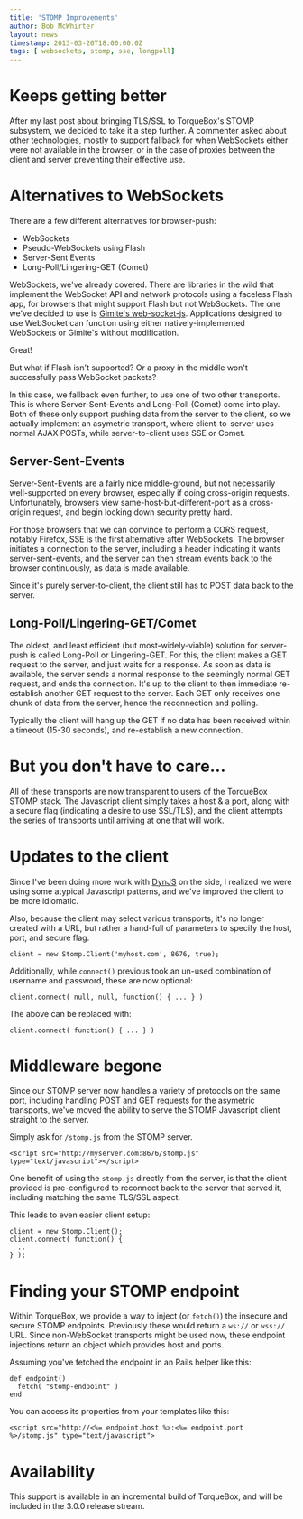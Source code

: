 ```yaml
---
title: 'STOMP Improvements'
author: Bob McWhirter
layout: news
timestamp: 2013-03-20T18:00:00.0Z
tags: [ websockets, stomp, sse, longpoll]
---
```


# Keeps getting better

After my last post about bringing TLS/SSL to TorqueBox's STOMP
subsystem, we decided to take it a step further.  A commenter 
asked about other technologies, mostly to support fallback for
when WebSockets either were not available in the browser, or
in the case of proxies between the client and server preventing
their effective use.

# Alternatives to WebSockets

There are a few different alternatives for browser-push:

* WebSockets
* Pseudo-WebSockets using Flash
* Server-Sent Events
* Long-Poll/Lingering-GET (Comet)

WebSockets, we've already covered.  There are libraries in 
the wild that implement the WebSocket API and network protocols
using a faceless Flash app, for browsers that might support Flash
but not WebSockets.  The one we've decided to use is 
[Gimite's web-socket-js](https://github.com/gimite/web-socket-js).
Applications designed to use WebSocket can function using either
natively-implemented WebSockets or Gimite's without modification.

Great!

But what if Flash isn't supported?  Or a proxy in the middle won't
successfully pass WebSocket packets?  

In this case, we fallback even further, to use one of two other
transports.  This is where Server-Sent-Events and Long-Poll (Comet) come
into play.  Both of these only support pushing data from the
server to the client, so we actually implement an asymetric transport,
where client-to-server uses normal AJAX POSTs, while server-to-client
uses SSE or Comet.

## Server-Sent-Events

Server-Sent-Events are a fairly nice middle-ground, but not necessarily
well-supported on every browser, especially if doing cross-origin 
requests.  Unfortunately, browsers view same-host-but-different-port
as a cross-origin request, and begin locking down security pretty hard.

For those browsers that we can convince to perform a CORS request,
notably Firefox, SSE is the first alternative after WebSockets.  The browser
initiates a connection to the server, including a header indicating it
wants server-sent-events, and the server can then stream events back to
the browser continuously, as data is made available.

Since it's purely server-to-client, the client still has to POST data
back to the server.

## Long-Poll/Lingering-GET/Comet

The oldest, and least efficient (but most-widely-viable) solution for server-push
is called Long-Poll or Lingering-GET.  For this, the client makes a GET request
to the server, and just waits for a response.  As soon as data is available,
the server sends a normal response to the seemingly normal GET request, and
ends the connection.  It's up to the client to then immediate re-establish another
GET request to the server. Each GET only receives one chunk of data from the server,
hence the reconnection and polling.

Typically the client will hang up the GET if no data has been received within a timeout
(15-30 seconds), and re-establish a new connection.

# But you don't have to care...

All of these transports are now transparent to users of the TorqueBox STOMP
stack. The Javascript client simply takes a host & a port, along with a secure
flag (indicating a desire to use SSL/TLS), and the client attempts the series
of transports until arriving at one that will work.  

# Updates to the client

Since I've been doing more work with [DynJS](http://dynjs.org/) on the side, 
I realized we were using some atypical Javascript patterns, and we've improved
the client to be more idiomatic.

Also, because the client may select various transports, it's no longer created
with a URL, but rather a hand-full of parameters to specify the host, port, and
secure flag.

<pre><code>client = new Stomp.Client('myhost.com', 8676, true);</code></pre>

Additionally, while `connect()` previous took an un-used combination of username
and password, these are now optional:

<pre><code>client.connect( null, null, function() { ... } )</code></pre>

The above can be replaced with:

<pre><code>client.connect( function() { ... } )</code></pre>

# Middleware begone

Since our STOMP server now handles a variety of protocols on the same port, 
including handling POST and GET requests for the asymetric transports, we've
moved the ability to serve the STOMP Javascript client straight to the server.

Simply ask for `/stomp.js` from the STOMP server.

<pre><code>&lt;script src="http://myserver.com:8676/stomp.js" type="text/javascript"&gt;&lt;/script&gt;</code></pre>

One benefit of using the `stomp.js` directly from the server, is that the 
client provided is pre-configured to reconnect back to the server that served
it, including matching the same TLS/SSL aspect.  

This leads to even easier client setup:

<pre><code>client = new Stomp.Client();
client.connect( function() {
  ..
} );</code></pre>

# Finding your STOMP endpoint

Within TorqueBox, we provide a way to inject (or `fetch()`) the insecure and
secure STOMP endpoints.  Previously these would return a `ws://` or `wss://` URL.
Since non-WebSocket transports might be used now, these endpoint injections return
an object which provides host and ports.

Assuming you've fetched the endpoint in an Rails helper like this:

<pre><code>def endpoint() 
  fetch( "stomp-endpoint" )
end</code></pre>

You can access its properties from your templates like this:

<pre><code>&lt;script src="http://&lt;%= endpoint.host %&gt;:&lt;%= endpoint.port %&gt;/stomp.js" type="text/javascript"&gt;</script></code></pre>

# Availability

This support is available in an incremental build of TorqueBox, and will
be included in the 3.0.0 release stream.

